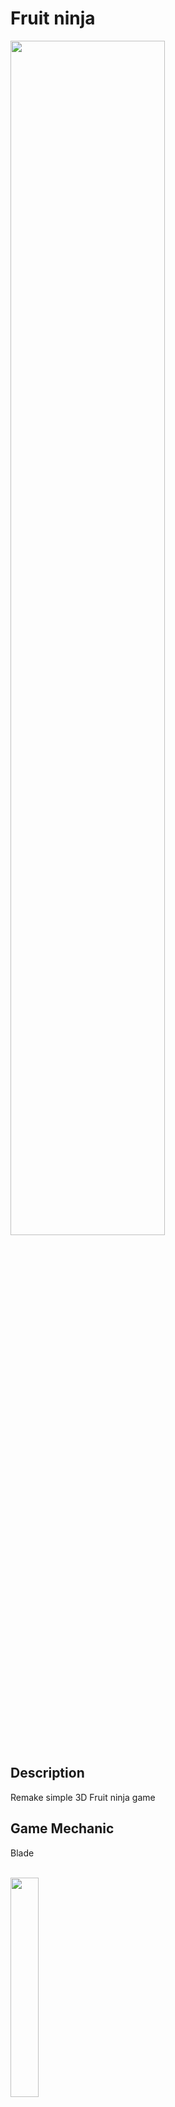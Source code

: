 # Fruit ninja
<img src="https://github.com/ChristopherAngrico/FruitNinja/assets/87889745/4487c494-8582-4e13-b643-f8c89beeaf00" height="70%" width="70%">

## Description
Remake simple 3D Fruit ninja game

## Game Mechanic
<p>Blade<p/><br/>
<img src="https://github.com/ChristopherAngrico/FruitNinja/assets/87889745/bb725caa-e1cb-4d18-a9fe-19af2d2d915a" 30%" width="30%">

```C#
    private void Update()
    {

        if (Input.GetKeyDown(KeyCode.Mouse0))
        {
            StartSlicing();
        }
        else if (Input.GetKeyUp(KeyCode.Mouse0))
        {
            StopSlicing();
        }
        else if (onSlicing)
        {
            ContinueSlicing();
        }

    }
    private void StartSlicing()
    {
        //Add new position for avoid bug trail
        Vector3 newPosition = Input.mousePosition;
        newPosition.z = Camera.main.nearClipPlane;
        worldPosition = Camera.main.ScreenToWorldPoint(newPosition);
        transform.position = worldPosition;

        sliceTrail.enabled = true;
        bladeCollider.enabled = true;
        onSlicing = true;
        sliceTrail.Clear();

    }
    private void StopSlicing()
    {
        bladeCollider.enabled = false;
        sliceTrail.enabled = false;
        onSlicing = false;
    }
    private void ContinueSlicing()
    {


        Vector3 mousePosition = Input.mousePosition;
        worldPosition = Camera.main.ScreenToWorldPoint(mousePosition);
        worldPosition.z = 0f;

        //Blade collider will enable / disable depend on velocity of blade 
        Vector3 difference = worldPosition - transform.position;
        float velocity = difference.magnitude / Time.deltaTime;
        bladeCollider.enabled = velocity > minVelocity;

        transform.position = worldPosition;
    }
```

<p>Bomb<p/><br/>
<img src="https://github.com/ChristopherAngrico/FruitNinja/assets/87889745/8de4090f-2a2e-49f4-b3f2-52e91ef9a64a" height="30%" width="30%">


```c#
//Part of bomb class logic
private void OnTriggerEnter(Collider other)
{
        if (other.gameObject.CompareTag("Player"))
        {
            GameManager.Instance.Fading();
            UIGameOver.SetEnableGameOver();
        }
}

//Part of fading class logic
if (GameManager.Instance.fadeIn == true)
        {
            _group.alpha += Time.deltaTime;
            if ((1 - _group.alpha) < threshold)
            {
                _group.alpha = 1;
                GameManager.Instance.fadeIn = false;
                fadeOut = true;
                GameManager.Instance.ClearScene();
            }
        }
        if (fadeOut == true)
        {
            _group.alpha -= Time.deltaTime;
            if ((_group.alpha) < threshold)
            {
                _group.alpha = 0;
                fadeOut = false;
            }
}
```

<p>Point<p/><br/>
<img src="https://github.com/ChristopherAngrico/FruitNinja/assets/87889745/e9717aef-db2c-495c-b515-3ae3e6b465e1" height="30%" width="30%">

```C#
 private TextMeshProUGUI text;
    private void Start()
    {
        text = GetComponent<TextMeshProUGUI>();
    }
    private void Update()
    {
        text.text = GameManager.Instance.point.ToString();
    }
```

<p>Restart UI<p/><br/>
<img src="https://github.com/ChristopherAngrico/FruitNinja/assets/87889745/9d527010-df23-42ce-99a5-5a044377e685" height="30%" width="30%">
<p>Setup animation</p>
<img src="https://github.com/ChristopherAngrico/FruitNinja/assets/87889745/f9101ecb-17d9-4ca1-89c1-8daef2298cc1" height="30%" width="30%">


```C#
private void FlippingSprite()
    {
        //Flipping sprite by following mouse direction
        if (differenceXPosition < 0)
        {
            transform.rotation = Quaternion.Euler(0, 0, 0);
        }
        else
        {
            transform.rotation = Quaternion.Euler(0, 180, 0);
        }
    }
```


<p>Boss1 Attack<p/><br/>
<img src="https://github.com/ChristopherAngrico/Purgatory/assets/87889745/86130c7f-67c9-4ae1-b9ad-826727822875" height="30%" width="30%">

```C#
    private void OnTriggerEnter2D(Collider2D other)
    {
        if (other.gameObject.CompareTag("Player") || other.gameObject.CompareTag("Clone"))
        {

            damagePlayer = true;
            if (GameObject.FindWithTag("Clone") != null)
            {
                damageClone = true;
            }
        }
    }
```

<p>Boss1 Walk<p/><br/>
<img src="https://github.com/ChristopherAngrico/Purgatory/assets/87889745/475a1834-14e0-4b3a-a736-9e804c5007c4" height="30%" width="30%">

```C#
private void MoveTowardPlayer()
    {
        float speed = 5f;
        if (playerDetect != null && !triggerAttack && !idleState)
        {
            transform.position = Vector2.MoveTowards(transform.position, playerDetect.transform.position, speed * Time.deltaTime);
            isRunning = true;
        }
        else
        {
            transform.position += Vector3.zero;
            isRunning = false;
        }
    }
```

<p>Boss1 die<p/><br/>
<img src="https://github.com/ChristopherAngrico/Purgatory/assets/87889745/feb9907e-a63e-4fd9-bd3c-7950b8e6c5ad" height="30%" width="30%">

```C#
private void FixedUpdate()
    {
        if (healthSystem.GetHealth() == 0)
        {
            detectPlayer.enabled = false;
            StartCoroutine(Animated());
        }
    }

    private IEnumerator Animated()
    {
        isDying = true;
        GetComponent<CapsuleCollider2D>().enabled = false;
        yield return new WaitForSeconds(2);
        if (gameObject.tag == "Boss2")
        {
            yield return new WaitForSeconds(1);
            GameManager.instance.Finished();
            Destroy(gameObject);
        }
        else
        {
            Destroy(gameObject);
        }
    }
```

<p>Point<p/><br/>
<img src="https://github.com/ChristopherAngrico/Purgatory/assets/87889745/86071b8f-42d8-4625-88bb-73ae58c17b82" height="30%" width="30%">

```c#
foreach (GameObject g_Enemy in g_Enemies)
        {
            if (g_Enemy != null)
            {
                if (g_Enemy.GetComponentInChildren<HitPlayer>().damagePlayer)
                {
                    int enemyDamage = damage;
                    if (shieldSystem.GetHealth() <= 0)
                    {
                        DecreaseHealth(healthSystem, enemyDamage);
                        g_health.transform.localScale = GetHealtBar(healthSystem);
                    }
                    else
                    {
                        DecreaseHealth(shieldSystem, enemyDamage);
                        g_shield.transform.localScale = GetHealtBar(shieldSystem);
                        UpdateTheUpgradeShield();
                        lastValueShield = shieldSystem.GetHealth();
                    }
                    g_Enemy.GetComponentInChildren<HitPlayer>().damagePlayer = false;
                    //Player will received point when getting hit by enemy
                    GameManager.instance.playerPoint += healthSystem.GetPointFromEnemyHit(enemyDamage);
                }
            }
        }
```

<p>Upgrade UI<p/><br/>
<img src="https://github.com/ChristopherAngrico/Purgatory/assets/87889745/e365da18-d551-4479-9c82-08d5834c2566" height="30%" width="30%">

```c#
public class Upgrade_Button : MonoBehaviour
{
    [SerializeField]private GameObject g_UpgradeButton;
    public void Upgrade_UI(){
        Time.timeScale = 0;
        g_UpgradeButton.SetActive(true);
    } 
    
}
```

<p>Boss2 Attack<p/><br/>
<img src="https://github.com/ChristopherAngrico/Purgatory/assets/87889745/b8d06361-696d-49d4-b44d-1479694e5e6a" height="30%" width="30%">

```C#
    private void OnTriggerEnter2D(Collider2D other)
    {
        if (other.gameObject.CompareTag("Player") || other.gameObject.CompareTag("Clone"))
        {

            damagePlayer = true;
            if (GameObject.FindWithTag("Clone") != null)
            {
                damageClone = true;
            }
        }
    }
```

<p>Boss2 walk<p/><br/>
<img src="https://github.com/ChristopherAngrico/Purgatory/assets/87889745/38b54c18-e735-4d8e-91b5-4d98b6f5f35f" height="30%" width="30%">

```C#
private void MoveTowardPlayer()
    {
        float speed = 5f;
        if (playerDetect != null && !triggerAttack && !idleState)
        {
            transform.position = Vector2.MoveTowards(transform.position, playerDetect.transform.position, speed * Time.deltaTime);
            isRunning = true;
        }
        else
        {
            transform.position += Vector3.zero;
            isRunning = false;
        }
    }
```

<p>Boss2 die<p/><br/>
<img src="https://github.com/ChristopherAngrico/Purgatory/assets/87889745/ed864e71-65b6-41ca-9d96-c6f778c7a968" height="30%" width="30%">

```C#
private void FixedUpdate()
    {
        if (healthSystem.GetHealth() == 0)
        {
            detectPlayer.enabled = false;
            StartCoroutine(Animated());
        }
    }

    private IEnumerator Animated()
    {
        isDying = true;
        GetComponent<CapsuleCollider2D>().enabled = false;
        yield return new WaitForSeconds(2);
        if (gameObject.tag == "Boss2")
        {
            yield return new WaitForSeconds(1);
            GameManager.instance.Finished();
            Destroy(gameObject);
        }
        else
        {
            Destroy(gameObject);
        }
    }
```

## Game controls

The following controls are bound in-game, for gameplay and testing.

| Key Binding       | Function          |
| ----------------- | ----------------- |
| Left Click        | Slashing blade      |


